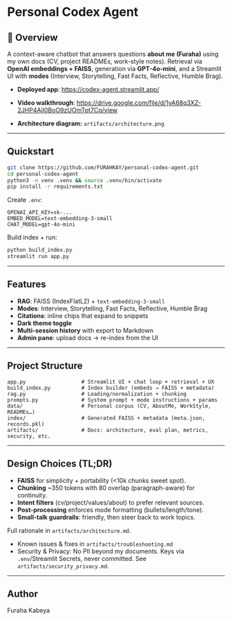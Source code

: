 # Personal Codex Agent

## 📌 Overview
A context-aware chatbot that answers questions **about me (Furaha)** using my own docs (CV, project READMEs, work-style notes). Retrieval via **OpenAI embeddings + FAISS**, generation via **GPT-4o-mini**, and a Streamlit UI with **modes** (Interview, Storytelling, Fast Facts, Reflective, Humble Brag).

- **Deployed app**: https://codex-agent.streamlit.app/
* **Video walkthrough**: https://drive.google.com/file/d/1yA68q3XZ-2JHP4AjI0BoO9zUOmTpt7Cq/view
- **Architecture diagram:** `artifacts/architecture.png` 

---

## Quickstart

```bash
git clone https://github.com/FURAHKAY/personal-codex-agent.git
cd personal-codex-agent
python3 -m venv .venv && source .venv/bin/activate
pip install -r requirements.txt
````

Create `.env`:

```env
OPENAI_API_KEY=sk-...
EMBED_MODEL=text-embedding-3-small
CHAT_MODEL=gpt-4o-mini
```

Build index + run:

```bash
python build_index.py
streamlit run app.py
```

---

## Features

* **RAG**: FAISS (IndexFlatL2) + `text-embedding-3-small`
* **Modes**: Interview, Storytelling, Fast Facts, Reflective, Humble Brag
* **Citations**: inline chips that expand to snippets
* **Dark theme toggle**
* **Multi-session history** with export to Markdown
* **Admin pane**: upload docs → re-index from the UI

---

## Project Structure

```
app.py                  # Streamlit UI + chat loop + retrieval + UX
build_index.py          # Index builder (embeds → FAISS + metadata)
rag.py                  # Loading/normalization + chunking
prompts.py              # System prompt + mode instructions + params
data/                   # Personal corpus (CV, AboutMe, WorkStyle, READMEs…)
index/                  # Generated FAISS + metadata (meta.json, records.pkl)
artifacts/              # Docs: architecture, eval plan, metrics, security, etc.
```

---

## Design Choices (TL;DR)

* **FAISS** for simplicity + portability (<10k chunks sweet spot).
* **Chunking** \~350 tokens with 80 overlap (paragraph-aware) for continuity.
* **Intent filters** (cv/project/values/about) to prefer relevant sources.
* **Post-processing** enforces mode formatting (bullets/length/tone).
* **Small-talk guardrails**: friendly, then steer back to work topics.

Full rationale in `artifacts/architecture.md`.
- Known issues & fixes in `artifacts/troubleshooting.md`
- Security & Privacy: No PII beyond my documents. Keys via `.env`/Streamlit Secrets, never committed. See `artifacts/security_privacy.md`.

---

## Author

Furaha Kabeya

